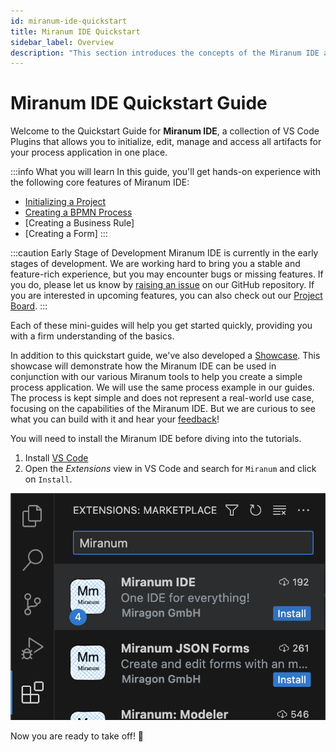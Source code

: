 ```yaml
---
id: miranum-ide-quickstart
title: Miranum IDE Quickstart
sidebar_label: Overview
description: "This section introduces the concepts of the Miranum IDE and how to use it."
---
```


# Miranum IDE Quickstart Guide

Welcome to the Quickstart Guide for **Miranum IDE**, a collection of VS Code Plugins that allows you to  initialize, edit,
manage and access all artifacts for your process application in one place.

:::info What you will learn
In this guide, you'll get hands-on experience with the following core features of Miranum IDE:
- [Initializing a Project](initialize-project.md)
- [Creating a BPMN Process](create-process.md)
- [Creating a Business Rule]
- [Creating a Form]
:::

:::caution Early Stage of Development
Miranum IDE is currently in the early stages of development.
We are working hard to bring you a stable and feature-rich experience, but you may encounter bugs or missing features.
If you do, please let us know by [raising an issue](https://github.com/Miragon/miranum-ide/issues) on our GitHub repository.
If you are interested in upcoming features, you can also check out our [Project Board](https://github.com/orgs/Miragon/projects/9/views/3?filterQuery=repo%3A%22Miragon%2Fmiranum-ide%22).
:::

Each of these mini-guides will help you get started quickly, providing you with a firm understanding of the basics.

In addition to this quickstart guide, we've also developed a [Showcase](../../showcases/miranum-stack/miranum-stack-showcase.md).
This showcase will demonstrate how the Miranum IDE can be used in conjunction with our various Miranum tools to help you create a simple process application.
We will use the same process example in our guides.
The process is kept simple and does not represent a real-world use case, focusing on the capabilities of the Miranum IDE.
But we are curious to see what you can build with it and hear your [feedback](https://marketplace.visualstudio.com/items?itemName=miragon-gmbh.miranum-ide&ssr=false#review-details)!

You will need to install the Miranum IDE before diving into the tutorials.
1. Install [VS Code](https://code.visualstudio.com/download)
2. Open the *Extensions* view in VS Code and search for `Miranum` and click on `Install`.

![Extension View](../static/img/miranumIDE_install-extension.png)

Now you are ready to take off! 🚀
